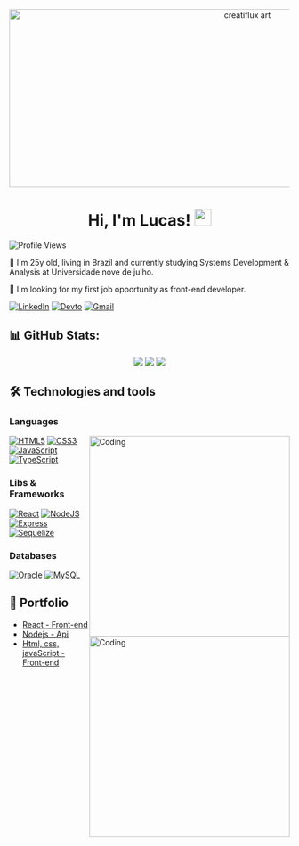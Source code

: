 <div align="center">
  <img height="320" width="840" alt="creatiflux art" src="https://cdnb.artstation.com/p/assets/images/images/012/524/999/large/zaki-aby-closeup.jpg?1535222863"  />
</div>

<!-- Presentation -->
<div align="center"> 
  
  # **Hi, I'm Lucas!** <img src="https://raw.githubusercontent.com/MartinHeinz/MartinHeinz/master/wave.gif" width="30px">
  
</div>  

![Profile Views](https://komarev.com/ghpvc/?username=luccasluna)

<p>
  🌱 I'm 25y old, living in Brazil and currently studying Systems Development & Analysis at Universidade nove de julho.
  
  🔎 I'm looking for my first job opportunity as front-end developer.
</p>

<!-- Links -->
[![LinkedIn](https://img.shields.io/badge/LinkedIn-0077B5?style=for-the-badge&logo=linkedin&logoColor=white)](https://www.linkedin.com/)
[![Devto](https://img.shields.io/badge/dev.to-0A0A0A?style=for-the-badge&logo=dev.to&logoColor=white)](https://dev.to/lusca_lunna)
[![Gmail](https://img.shields.io/badge/Gmail-D14836?style=for-the-badge&logo=gmail&logoColor=white)]()



## 📊 GitHub Stats:

<!--

<div align="center">
  <img src="https://github-readme-stats.vercel.app/api?username=LuccasLuna&hide_title=false&hide_rank=false&show_icons=true&include_all_commits=true&count_private=true&disable_animations=false&theme=blueberry&locale=en&hide_border=false" height="150" alt="stats graph"  />
  <img src="https://github-readme-stats.vercel.app/api/top-langs?username=LuccasLuna&locale=en&hide_title=false&layout=compact&card_width=320&langs_count=5&theme=blueberry&hide_border=false" height="150" alt="languages graph"  />
</div>

-->

<div align="center"> 
  
![](http://github-profile-summary-cards.vercel.app/api/cards/profile-details?username=LuccasLuna&theme=blueberry)
![](http://github-profile-summary-cards.vercel.app/api/cards/repos-per-language?username=LuccasLuna&theme=blueberry)
![](http://github-profile-summary-cards.vercel.app/api/cards/stats?username=LuccasLuna&theme=blueberry)
<!-- ![](http://github-profile-summary-cards.vercel.app/api/cards/most-commit-language?username=LuccasLuna&theme=blueberry) -->
<!-- ![](http://github-profile-summary-cards.vercel.app/api/cards/productive-time?username=LuccasLuna&theme=blueberry)  -->

</div>  

 
<!-- ferramentas -->

## 🛠 Technologies and tools 

### Languages

<img align="right" alt="Coding" width="360" src="https://media.giphy.com/media/v1.Y2lkPTc5MGI3NjExeTF3ejE0bHhneDZ4eHo1NXNrY242cTBsYTU5dnlucnJtbXRkZGFlOCZlcD12MV9pbnRlcm5hbF9naWZfYnlfaWQmY3Q9Zw/KA593kO0JvXMs/giphy.gif">

[<img alt="HTML5" src="https://img.shields.io/badge/html5%20-%23E34F26.svg?&style=for-the-badge&logo=html5&logoColor=white"/>](https://developer.mozilla.org/en-US/docs/Web/HTML) 
[<img alt="CSS3" src="https://img.shields.io/badge/css3%20-%231572B6.svg?&style=for-the-badge&logo=css3&logoColor=white"/>](https://developer.mozilla.org/en-US/docs/Web/CSS) 
[<img alt="JavaScript" src="https://img.shields.io/badge/javascript%20-%23323330.svg?&style=for-the-badge&logo=javascript&logoColor=%23F7DF1E"/>](https://developer.mozilla.org/en-US/docs/Web/javascript) 
[<img alt="TypeScript" src="https://img.shields.io/badge/typescript%20-%23007ACC.svg?&style=for-the-badge&logo=typescript&logoColor=white"/>](https://www.typescriptlang.org/) 

### Libs & Frameworks
[<img alt="React" src="https://img.shields.io/badge/react%20-%2320232a.svg?&style=for-the-badge&logo=react&logoColor=%2361DAFB"/>](https://react.dev/) 
[<img alt="NodeJS" src="https://img.shields.io/badge/node.js%20-%2343853D.svg?&style=for-the-badge&logo=node.js&logoColor=white"/>](https://nodejs.org/en/) 
[<img alt="Express" src="https://img.shields.io/badge/express.js-%23404d59.svg?style=for-the-badge&logo=express&logoColor=%2361DAFB"/>](https://expressjs.com/)
[<img alt="Sequelize" src="https://img.shields.io/badge/Sequelize-52B0E7?style=for-the-badge&logo=Sequelize&logoColor=white"/>](https://sequelize.org/)


### Databases
[<img alt="Oracle" src ="https://img.shields.io/badge/Oracle-F80000?style=for-the-badge&logo=oracle&logoColor=white"/>](https://www.oracle.com/) 
[<img alt="MySQL" src="https://img.shields.io/badge/mysql-%2300f.svg?style=for-the-badge&logo=mysql&logoColor=white"/>](https://www.mysql.com/) 

<!-- Portfolio -->
## 📂 Portfolio

<img align="right" alt="Coding" width="360" src="https://media.giphy.com/media/MXoEoAUeBXapi/giphy.gif">

- [React - Front-end](https://github.com/LuccasLuna/react)
- [Nodejs - Api](https://github.com/LuccasLuna/api-rest)
- [Html, css, javaScript - Front-end](https://github.com/LuccasLuna/projeto-semestral-3s)








